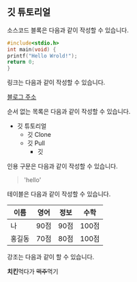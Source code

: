 ## 깃 튜토리얼

소스코드 블록은 다음과 같이 작성할 수 있습니다.

```c
#include<stdio.h>
int main(void) {
printf("Hello Wrold!");
return 0;
}

```
링크는 다음과 같이 작성할 수 있습니다.

[블로그 주소](http://blog.naver.com)

순서 없는 목록은 다음과 같이 작성할 수 있습니다.

* 깃 튜토리얼
  * 깃 Clone
  * 깃 Pull
    * 깃 
    
인용 구문은 다음과 같이 작성할 수 있습니다.
>'hello'

테이블은 다음과 같이 작성할 수 있습니다.

이름|영어|정보|수학
-|-|-|-|
나|90점|90점|100점|
홍길동|70점|80점|100점|

강조는 다음과 같이 할 수 있습니다.

**치킨**먹다가 ~~맥주~~먹기
